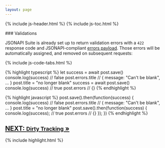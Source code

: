 ```yaml
---
layout: page
---
```


{% include js-header.html %}
{% include js-toc.html %}

<div markdown="1" class="col-md-8 col-md-offset-1">
### Validations

JSONAPI Suite is already set up to return validation errors with a
`422` response code and JSONAPI-compliant [errors payload](http://jsonapi.org/format/#errors). Those errors will be automatically assigned, and removed on subsequent requests:

{% include js-code-tabs.html %}
<div markdown="1" class="code-tabs">
  {% highlight typescript %}
  let success = await post.save()
  console.log(success) // false
  post.errors.title // { message: "Can't be blank", ... }
  post.title = "no longer blank"
  success = await post.save()
  console.log(success) // true
  post.errors // {}
  {% endhighlight %}

  {% highlight javascript %}
  post.save().then(function(success) {
    console.log(success) // false
    post.errors.title // { message: "Can't be blank", ... }
    post.title = "no longer blank"
    post.save().then(function(success) {
      console.log(success); // true
      post.errors // {}
    });
  })
  {% endhighlight %}
</div>

<div class="clearfix">
  <h2 id="next">
    <a href="/js/writes/dirty-tracking">
      NEXT:
      <small>Dirty Tracking</small>
      &raquo;
    </a>
  </h2>
</div>

{% include highlight.html %}
